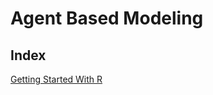 # Agent Based Modeling

  ## Index
  
 [Getting Started With R](Getting_Started_With_R/Getting_Started_With_R.md)
    
